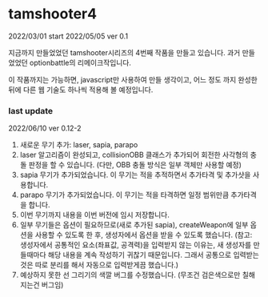 # tamshooter4
2022/03/01 start
2022/05/05 ver 0.1

지금까지 만들었었던 tamshooter시리즈의 4번째 작품을 만들고 있습니다.
과거 만들었었던 optionbattle의 리메이크작입니다.

이 작품까지는 가능하면, javascript만 사용하여 만들 생각이고, 어느 정도 까지 완성한 뒤에 다른 웹 기술도 하나씩 적용해 볼 예정입니다.


### last update
2022/06/10 ver 0.12-2
1. 새로운 무기 추가: laser, sapia, parapo
2. laser 알고리즘이 완성되고, collisionOBB 클래스가 추가되어 회전한 사각형의 충돌 판정을 할 수 있습니다. (다만, OBB 충돌 방식은 일부 객체만 사용할 예정)
3. sapia 무기가 추가되었습니다. 이 무기는 적을 추적하면서 추가타격 및 추가샷을 사용합니다.
4. parapo 무기가 추가되었습니다. 이 무기는 적을 타격하면 일정 범위만큼 추가타격을 합니다.
5. 이번 무기까지 내용을 이번 버전에 임시 저장합니다.
6. 일부 무기들은 옵션이 필요하므로(새로 추가된 sapia), createWeapon에 일부 옵션을 사용할 수 있도록 한 후, 생성자에서 옵션을 받을 수 있도록 했습니다. (참고: 생성자에서 공통적인 요소(좌표값, 공격력)을 입력받지 않는 이유는, 새 생성자를 만들때마다 해당 내용을 계속 작성하기 귀찮기 때문입니다. 그래서 공통으로 입력받는것은 따로 분리를 해서 자동으로 입력받게끔 했습니다.)
6. 예상하지 못한 선 그리기의 색깔 버그를 수정했습니다. (무조건 검은색으로만 칠해지는건 버그임)